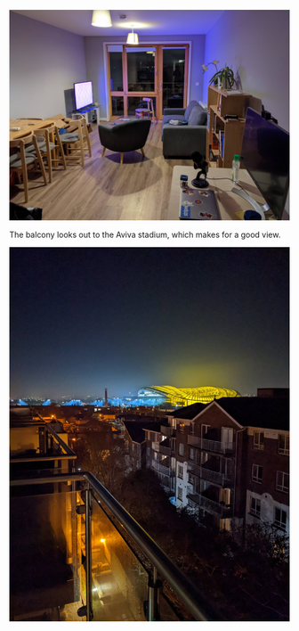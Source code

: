 
![](/assets/images/new-apartment.jpg)

The balcony looks out to the Aviva stadium, which makes for a good view.

![](/assets/images/new-apartment-view.jpg)
